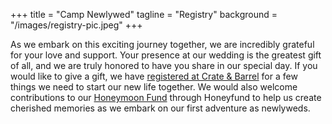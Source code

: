 +++ 
title = "Camp Newlywed" 
tagline = "Registry" 
background = "/images/registry-pic.jpeg" 
+++

As we embark on this exciting journey together, we are incredibly grateful for your love and support. Your presence at our wedding is the greatest gift of all, and we are truly honored to have you share in our special day. If you would like to give a gift, we have [registered at Crate & Barrel](https://www.crateandbarrel.com/gift-registry/rebecca-ralston-and-martin-akerman/r7054103) for a few things we need to start our new life together. We would also welcome contributions to our [Honeymoon Fund](https://www.honeyfund.com/site/CampNewlywed) through Honeyfund to help us create cherished memories as we embark on our first adventure as newlyweds.

